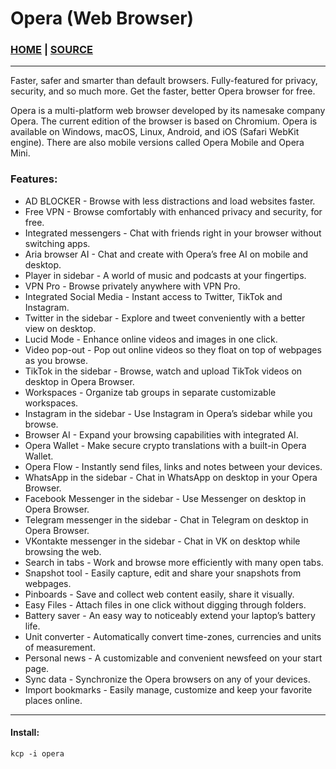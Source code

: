 # Opera (Web Browser)

### [HOME](https://www.opera.com) | [SOURCE](https://download3.operacdn.com/ftp/pub/opera/linux/)

___

Faster, safer and smarter than default browsers. Fully-featured for privacy, security, and so much more. Get the faster, better Opera browser for free.

Opera is a multi-platform web browser developed by its namesake company Opera. The current edition of the browser is based on Chromium. Opera is available on Windows, macOS, Linux, Android, and iOS (Safari WebKit engine). There are also mobile versions called Opera Mobile and Opera Mini.

### Features:

* AD BLOCKER - Browse with less distractions and load websites faster.
* Free VPN - Browse comfortably with enhanced privacy and security, for free.
* Integrated messengers - Chat with friends right in your browser without switching apps.
* Aria browser AI - Chat and create with Opera’s free AI on mobile and desktop.
* Player in sidebar - A world of music and podcasts at your fingertips.
* VPN Pro - Browse privately anywhere with VPN Pro.
* Integrated Social Media - Instant access to Twitter, TikTok and Instagram.
* Twitter in the sidebar - Explore and tweet conveniently with a better view on desktop.
* Lucid Mode - Enhance online videos and images in one click.
* Video pop-out - Pop out online videos so they float on top of webpages as you browse.
* TikTok in the sidebar - Browse, watch and upload TikTok videos on desktop in Opera Browser.
* Workspaces - Organize tab groups in separate customizable workspaces.
* Instagram in the sidebar - Use Instagram in Opera’s sidebar while you browse.
* Browser AI - Expand your browsing capabilities with integrated AI.
* Opera Wallet - Make secure crypto translations with a built-in Opera Wallet.
* Opera Flow - Instantly send files, links and notes between your devices.
* WhatsApp in the sidebar - Chat in WhatsApp on desktop in your Opera Browser.
* Facebook Messenger in the sidebar - Use Messenger on desktop in Opera Browser.
* Telegram messenger in the sidebar - Chat in Telegram on desktop in Opera Browser.
* VKontakte messenger in the sidebar - Chat in VK on desktop while browsing the web.
* Search in tabs - Work and browse more efficiently with many open tabs.
* Snapshot tool - Easily capture, edit and share your snapshots from webpages.
* Pinboards - Save and collect web content easily, share it visually.
* Easy Files - Attach files in one click without digging through folders.
* Battery saver - An easy way to noticeably extend your laptop’s battery life.
* Unit converter - Automatically convert time-zones, currencies and units of measurement.
* Personal news - A customizable and convenient newsfeed on your start page.
* Sync data - Synchronize the Opera browsers on any of your devices.
* Import bookmarks - Easily manage, customize and keep your favorite places online.

___

#### Install:
```
kcp -i opera
```
